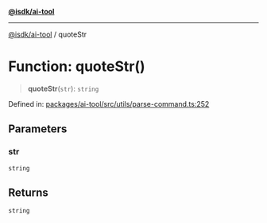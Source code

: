 [**@isdk/ai-tool**](../README.md)

***

[@isdk/ai-tool](../globals.md) / quoteStr

# Function: quoteStr()

> **quoteStr**(`str`): `string`

Defined in: [packages/ai-tool/src/utils/parse-command.ts:252](https://github.com/isdk/ai-tool.js/blob/6a89194ac34437a1bc58f7ec590cd22976939ca6/src/utils/parse-command.ts#L252)

## Parameters

### str

`string`

## Returns

`string`

